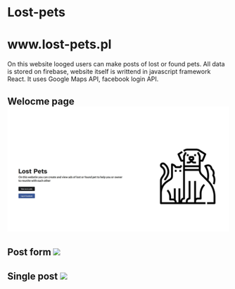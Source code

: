 <h1>Lost-pets</h1>
<h1>www.lost-pets.pl</h1>
On this website looged users can make posts of lost or found pets. All data is stored on firebase, website itself is writtend in javascript framework React. It uses Google Maps API, facebook login API.



<h2>Welocme page
<img src="lost-pets screen1.jpg">
  
  
  
<h2>Post form
<img src="https://user-images.githubusercontent.com/57400708/130222284-bc347e4d-a617-4acd-9368-01f74d42fa9a.png">
    
<h2>Single post
<img src="https://user-images.githubusercontent.com/57400708/130222468-06987729-1363-4b83-a25b-b3a79dca0790.png">





